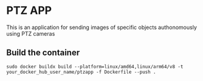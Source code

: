 # PTZ APP

This is an application for sending images of specific objects authonomously using PTZ cameras

## Build the container

`sudo docker buildx build --platform=linux/amd64,linux/arm64/v8 -t your_docker_hub_user_name/ptzapp -f Dockerfile --push .`
